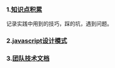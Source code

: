 
### 1.<a href="./1.md">知识点积累</a>
记录实践中用到的技巧，踩的坑，遇到问题。

### 2.<a href="./2.md">javascript设计模式</a>

### 3.<a href="./3.md">团队技术文档</a>
